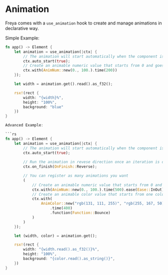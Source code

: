 # Animation

Freya comes with a `use_animation` hook to create and manage animations in declarative way.

Simple Example:

```rs
fn app() -> Element {
    let animation = use_animation(|ctx| {
        // The animation will start automatically when the component is mounted
        ctx.auto_start(true); 
        // Create an animable numeric value that starts from 0 and goes to 100 in 200ms
        ctx.with(AnimNum::new(0., 100.).time(200)) 
    });

    let width = animation.get().read().as_f32();

    rsx!(rect {
        width: "{width}%",
        height: "100%",
        background: "blue"
    })
}

Advanced Example:

```rs
fn app() -> Element {
    let animation = use_animation(|ctx| {
        // The animation will start automatically when the component is mounted
        ctx.auto_start(true); 
        
        // Run the animation in revese direction once an iteration is done
        ctx.on_finish(OnFinish::Reverse);

        // You can register as many animations you want
        (
            // Create an animable numeric value that starts from 0 and goes to 100 in 500ms
            ctx.with(AnimNum::new(0., 100.).time(500).ease(Ease::InOut)), 
            // Create an animable color value that starts from one color and transitions to another in 400ms and has a Bounce function
            ctx.with(
                AnimColor::new("rgb(131, 111, 255)", "rgb(255, 167, 50)")
                    .time(400)
                    .function(Function::Bounce)
            )
        )
    });

    let (width, color) = animation.get();

    rsx!(rect {
        width: "{width.read().as_f32()}%",
        height: "100%",
        background: "{color.read().as_string()}",
    })
}
```